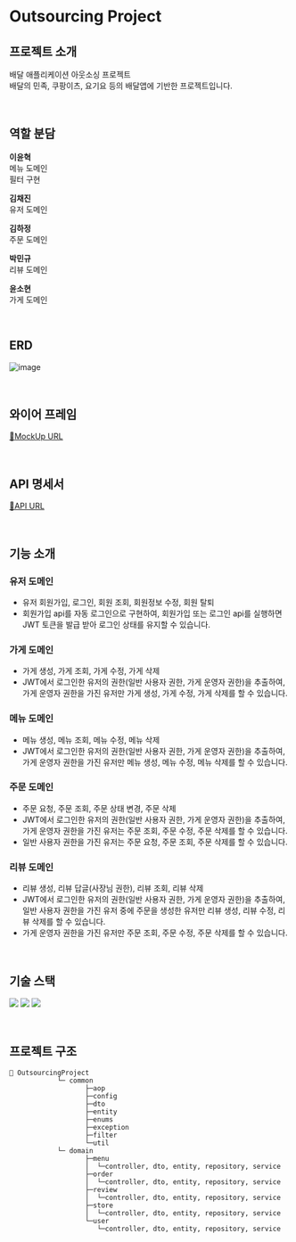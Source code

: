 # Outsourcing Project
## 프로젝트 소개
배달 애플리케이션 아웃소싱 프로젝트<br>
배달의 민족, 쿠팡이츠, 요기요 등의 배달앱에 기반한 프로젝트입니다.


<br>

## 역할 분담
**이윤혁**<br>
메뉴 도메인<br>
필터 구현<br>

**김채진**<br>
유저 도메인<br>

**김하정**<br>
주문 도메인<br>

**박민규**<br>
리뷰 도메인<br>

**윤소현**<br>
가게 도메인<br>

<br>


## ERD
![image](https://github.com/user-attachments/assets/07835046-1d34-40ec-87af-803ac7c6487f)

<br>

## 와이어 프레임
[🔗MockUp URL](https://www.figma.com/proto/Xmwxkm7gUuWpcIYEmv7zqY/delivery-app-project?node-id=0-1&t=RwPegibJGhaCY9fK-1)

<br>

## API 명세서
[🔗API URL](https://www.notion.so/Outsourcing-Project-1e3290bb7298805b9628d849e879ba83)

<br>

## 기능 소개
### 유저 도메인
- 유저 회원가입, 로그인, 회원 조회, 회원정보 수정, 회원 탈퇴
- 회원가입 api를 자동 로그인으로 구현하여, 회원가입 또는 로그인 api를 실행하면 JWT 토큰을 발급 받아 로그인 상태를 유지할 수 있습니다.<br>
### 가게 도메인
- 가게 생성, 가게 조회, 가게 수정, 가게 삭제
- JWT에서 로그인한 유저의 권한(일반 사용자 권한, 가게 운영자 권한)을 추출하여, 가게 운영자 권한을 가진 유저만 가게 생성, 가게 수정, 가게 삭제를 할 수 있습니다.<br>
### 메뉴 도메인
- 메뉴 생성, 메뉴 조회, 메뉴 수정, 메뉴 삭제
- JWT에서 로그인한 유저의 권한(일반 사용자 권한, 가게 운영자 권한)을 추출하여, 가게 운영자 권한을 가진 유저만 메뉴 생성, 메뉴 수정, 메뉴 삭제를 할 수 있습니다.<br>
### 주문 도메인
- 주문 요청, 주문 조회, 주문 상태 변경, 주문 삭제
- JWT에서 로그인한 유저의 권한(일반 사용자 권한, 가게 운영자 권한)을 추출하여, 가게 운영자 권한을 가진 유저는 주문 조회, 주문 수정, 주문 삭제를 할 수 있습니다.
- 일반 사용자 권한을 가진 유저는 주문 요청, 주문 조회, 주문 삭제를 할 수 있습니다.<br>
### 리뷰 도메인
- 리뷰 생성, 리뷰 답글(사장님 권한), 리뷰 조회, 리뷰 삭제
- JWT에서 로그인한 유저의 권한(일반 사용자 권한, 가게 운영자 권한)을 추출하여, 일반 사용자 권한을 가진 유저 중에 주문을 생성한 유저만 리뷰 생성, 리뷰 수정, 리뷰 삭제를 할 수 있습니다.
- 가게 운영자 권한을 가진 유저만 주문 조회, 주문 수정, 주문 삭제를 할 수 있습니다.<br>

<br>

## 기술 스택
<img src="https://img.shields.io/badge/java-007396?style=for-the-badge&logo=OpenJDK&logoColor=white"> <img src="https://img.shields.io/badge/springboot-6DB33F?style=for-the-badge&logo=springboot&logoColor=white"> <img src="https://img.shields.io/badge/MySQL-4479A1?style=for-the-badge&logo=MySQL&logoColor=white"> 

<br>

## 프로젝트 구조
```bas      
📁 OutsourcingProject
            └─ common
                   ├─aop
                   ├─config
                   ├─dto
                   ├─entity
                   ├─enums
                   ├─exception
                   ├─filter
                   └─util
            └─ domain
                   ├─menu
                   │  └─controller, dto, entity, repository, service
                   ├─order
                   │  └─controller, dto, entity, repository, service
                   ├─review
                   │  └─controller, dto, entity, repository, service
                   ├─store
                   │  └─controller, dto, entity, repository, service
                   └─user
                      └─controller, dto, entity, repository, service
```
<br>
<br>
